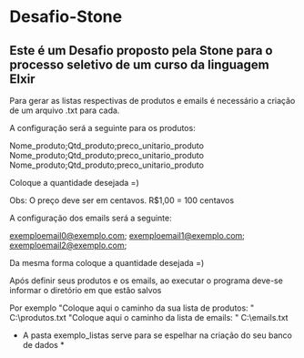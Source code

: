 # Desafio-Stone
## Este é um Desafio proposto pela Stone para o processo seletivo de um curso da linguagem Elxir

Para gerar as listas respectivas de produtos e emails é necessário a criação de um arquivo .txt para cada.

A configuração será a seguinte para os produtos:

Nome_produto;Qtd_produto;preco_unitario_produto
Nome_produto;Qtd_produto;preco_unitario_produto
Nome_produto;Qtd_produto;preco_unitario_produto

Coloque a quantidade desejada =)

Obs: O preço deve ser em centavos. R$1,00 = 100 centavos

A configuração dos emails será a seguinte:

exemploemail0@exemplo.com;
exemploemail1@exemplo.com;
exemploemail2@exemplo.com;

Da mesma forma coloque a quantidade desejada =)

Após definir seus produtos e os emails, ao executar o programa deve-se informar o diretório em que estão salvos

Por exemplo "Coloque aqui o caminho da sua lista de produtos: "
C:\produtos.txt
"Coloque aqui o caminho da lista de emails: "
C:\emails.txt

* A pasta exemplo_listas serve para se espelhar na criação do seu banco de dados *
